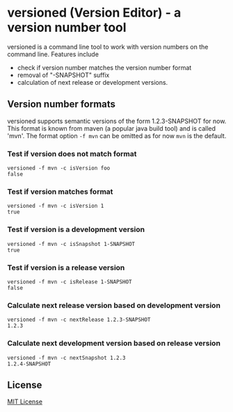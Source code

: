 # versioned (Version Editor) - a version number tool

versioned is a command line tool to work with version numbers 
on the command line. Features include

- check if version number matches the version number format
- removal of "-SNAPSHOT" suffix
- calculation of next release or development versions.

## Version number formats

versioned supports semantic versions of the form 1.2.3-SNAPSHOT for now. This
format is known from maven (a popular java build tool) and is called 'mvn'. The
format option `-f mvn` can be omitted as for now `mvn` is the default.

### Test if version does not match format
```
versioned -f mvn -c isVersion foo
false
```

### Test if version matches format
```
versioned -f mvn -c isVersion 1
true
```

### Test if version is a development version
```
versioned -f mvn -c isSnapshot 1-SNAPSHOT
true
```
### Test if version is a release version
```
versioned -f mvn -c isRelease 1-SNAPSHOT
false
```

### Calculate next release version based on development version
```
versioned -f mvn -c nextRelease 1.2.3-SNAPSHOT
1.2.3
```

### Calculate next development version based on release version
```
versioned -f mvn -c nextSnapshot 1.2.3
1.2.4-SNAPSHOT
```

## License

[MIT License](LICENSE.txt)
